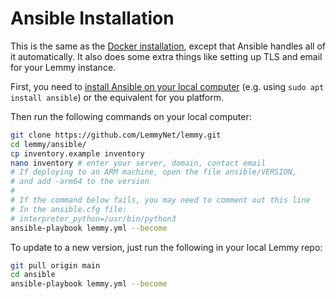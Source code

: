 # Ansible Installation

This is the same as the [Docker installation](install_docker.md), except that Ansible handles all of it automatically. It also does some extra things like setting up TLS and email for your Lemmy instance.

First, you need to [install Ansible on your local computer](https://docs.ansible.com/ansible/latest/installation_guide/intro_installation.html) (e.g. using `sudo apt install ansible`) or the equivalent for you platform.

Then run the following commands on your local computer:

```bash
git clone https://github.com/LemmyNet/lemmy.git
cd lemmy/ansible/
cp inventory.example inventory
nano inventory # enter your server, domain, contact email
# If deploying to an ARM machine, open the file ansible/VERSION,
# and add -arm64 to the version
#
# If the command below fails, you may need to comment out this line
# In the ansible.cfg file:
# interpreter_python=/usr/bin/python3
ansible-playbook lemmy.yml --become
```

To update to a new version, just run the following in your local Lemmy repo:
```bash
git pull origin main
cd ansible
ansible-playbook lemmy.yml --become
```

